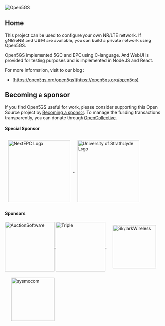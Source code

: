 ![Open5GS](https://open5gs.org/assets/img/open5gs_logo.png)


## Home

This project can be used to configure your own NR/LTE network. If gNB/eNB and USIM are available, you can build a private network using Open5GS.

Open5GS implemented 5GC and EPC using C-language. And WebUI is provided for testing purposes and is implemented in Node.JS and React.

For more information, visit to our blog :
- [https://open5gs.org/open5gs](https://open5gs.org/open5gs)

## Becoming a sponsor

If you find Open5GS useful for work, please consider supporting this Open Source project by [Becoming a sponsor](https://github.com/sponsors/acetcom). To manage the funding transactions transparently, you can donate through [OpenCollective](https://opencollective.com/open5gs).

#### Special Sponsor

<a href="https://nextepc.com/" target="_blank">
  <img src="https://open5gs.org/assets/img/nextepc_logo.jpg" style="width: 200px; vertical-align: middle; margin: 10px;" alt="NextEPC Logo">
</a>
<a href="https://sdr.eee.strath.ac.uk/" target="_blank">
  <img src="https://open5gs.org/assets/img/strath.png" style="width: 200px; vertical-align: middle; margin: 10px;" alt="University of Strathclyde Logo">
</a>

#### Sponsors
<a href="https://www.auctionsoftware.com/" target="_blank">
  <img src="https://open5gs.org/assets/img/asLogonew.png" style="width: 160px; vertical-align: middle;" alt="AuctionSoftware">
</a>
<a href="https://www.wearetriple.com/" target="_blank">
  <img src="https://open5gs.org/assets/img/triple_logo.png" style="width: 160px; vertical-align: middle;" alt="Triple">
</a>
<a href="https://skylarkwireless.com/" target="_blank">
  <img src="https://open5gs.org/assets/img/SkylarkWireless-420x78-Web2-R.png" style="width: 140px; vertical-align: middle; margin-left: 20px" alt="SkylarkWireless">
</a>
<a href="https://sysmocom.de/" target="_blank">
  <img src="https://open5gs.org/assets/img/sysmocom-logo-only.png" style="width: 140px; vertical-align: middle; margin: 20px;" alt="sysmocom">
</a>
